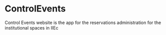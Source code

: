 ControlEvents
=============

Control Events website is the app for the reservations administration for the institutional spaces in IIEc